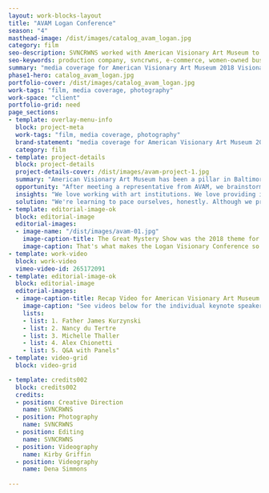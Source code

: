 ```yaml
---
layout: work-blocks-layout
title: "AVAM Logan Conference"
season: "4"
masthead-image: /dist/images/catalog_avam_logan.jpg
category: film
seo-description: SVNCRWNS worked with American Visionary Art Museum to produce media coverage for its annual Logan Visionary Conference.
seo-keywords: production company, svncrwns, e-commerce, women-owned businesses, creative team, consulting, business operations, launch my brand, manage my brand, photography, videography, special projects
summary: "media coverage for American Visionary Art Museum 2018 Visionary Conference"
phase1-hero: catalog_avam_logan.jpg
portfolio-cover: /dist/images/catalog_avam_logan.jpg
work-tags: "film, media coverage, photography"
work-space: "client"
portfolio-grid: need
page_sections:
- template: overlay-menu-info
  block: project-meta
  work-tags: "film, media coverage, photography"
  brand-statement: "media coverage for American Visionary Art Museum 2018 Visionary Conference"
  category: film
- template: project-details
  block: project-details
  project-details-cover: /dist/images/avam-project-1.jpg
  summary: "American Visionary Art Museum has been a pillar in Baltimore, Maryland for over 20+ years. The museum's donors sponsor the Logan Visionary Conference every year inviting speakers to come and share insight on a particular theme that impacts art and community. This year's conference focused on the Two Worlds of Heaven: Science and Religion."
  opportunity: "After meeting a representative from AVAM, we brainstormed ways that we could impact the museum and its upcoming annual conference. We reviewed all digital assets from the previous conference and were tasked with completing media coverage."
  insights: "We love working with art institutions. We love providing impact on a large scale for big audiences to digest and enjoy. Although we were tasked with media coverage, we did an assessment of the museum's website presence and platform, communication channels and presence in the community. We were able to identify several opportunities to continue building our relationship with AVAM as well as some key opportunities to enhance the foundation that they've built and established in their 20+ years of existence."
  solution: "We're learning to pace ourselves, honestly. Although we presented some really exciting approaches to leveraging what the museum has already established - our work captured photo and video media coverage for the Logan Conference. One thing we learned from this experience was to continue pushing the needle forward, continue sharing ideas, and continue to move fearlessly with our clients and helping them grow their platforms and presence. The truth is we knew the scope of our work going into this partnership, but we are so driven by our abilities to add value in the art + cultural spaces, that we're willing to keep pitching ideas, even if they are outside of the scope, the budget or the client's ability to see what we see. We love what we do!"
- template: editorial-image-ok
  block: editorial-image
  editorial-images:
  - image-name: "/dist/images/avam-01.jpg"
    image-caption-title: The Great Mystery Show was the 2018 theme for the museum layout and curation
    image-caption: That's what makes the Logan Visionary Conference so unique.  American Visionary Art Museum creates a concept for their museum annually and the theme of the Logan Conference was an extension of the museum exhibit.  The speakers discussed the parallels of science and religion, and the museum touched on all kinds of topics from Math being a philosophy, quantum physics, astrology, scientology + more.  Check out the Recap video + Keynote Speakers.
- template: work-video
  block: work-video
  vimeo-video-id: 265172091
- template: editorial-image-ok
  block: editorial-image
  editorial-images:
  - image-caption-title: Recap Video for American Visionary Art Museum's 2018 Logan Visionary Conference
    image-caption: "See videos below for the individual keynote speakers:" 
    lists:
    - list: 1. Father James Kurzynski 
    - list: 2. Nancy du Tertre 
    - list: 3. Michelle Thaller 
    - list: 4. Alex Chionetti
    - list: 5. Q&A with Panels"
- template: video-grid
  block: video-grid

- template: credits002
  block: credits002
  credits:
  - position: Creative Direction
    name: SVNCRWNS
  - position: Photography
    name: SVNCRWNS
  - position: Editing
    name: SVNCRWNS
  - position: Videography
    name: Kirby Griffin
  - position: Videography
    name: Dena Simmons
  
---
```




